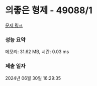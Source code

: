# 의좋은 형제 - 49088/1 

[문제 링크](https://level.goorm.io/exam/49088/%EC%9D%98%EC%A2%8B%EC%9D%80-%ED%98%95%EC%A0%9C/quiz/1) 

### 성능 요약

메모리: 31.62 MB, 시간: 0.03 ms

### 제출 일자

2024년 06월 30일 16:29:35

